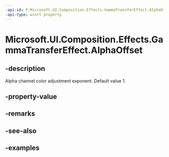 ```yaml
---
-api-id: P:Microsoft.UI.Composition.Effects.GammaTransferEffect.AlphaOffset
-api-type: winrt property
---
```


<!-- Property syntax.
public float AlphaOffset { get;  set; }
-->

# Microsoft.UI.Composition.Effects.GammaTransferEffect.AlphaOffset

## -description
Alpha channel color adjustment exponent. Default value 1.

## -property-value

## -remarks

## -see-also

## -examples

